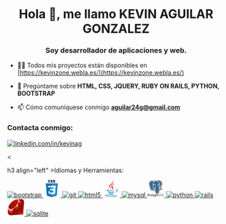 <h1 align="center">Hola 👋, me llamo KEVIN AGUILAR GONZALEZ</h1>
<h3 align="center">Soy desarrollador de aplicaciones y web.</h3>

- 👨‍💻 Todos mis proyectos están disponibles en [https://kevinzone.webla.es/](https://kevinzone.webla.es/)

- 💬 Pregúntame sobre **HTML, CSS, JQUERY, RUBY ON RAILS, PYTHON, BOOTSTRAP**

- 📫 Cómo comuníquese conmigo **aguilar24g@gmail.com**

<h3 align="left">Contacta conmigo:</h3>
<p align="left">
<a href="https://linkedin.com/in/ linkedin.com/in/kevinag" target="blank"><img align="center" src="https://raw.githubusercontent.com/rahuldkjain/github-profile-readme-generator/master/src/images/ iconos/Social/linked-in-alt.svg" alt="linkedin.com/in/kevinag" height="30" width="40" /></a> </p>
<

h3 align="left" >Idiomas y Herramientas:</h3>
<p align="left"> <a href="https://getbootstrap.com" target="_blank" rel="noreferrer"> <img src="https://raw.githubusercontent.com/devicons/devicon /master/icons/bootstrap/bootstrap-plain-wordmark.svg" alt="bootstrap" width="40" height="40"/> </a> <a href="https://www.w3schools.com /css/" target="_blank" rel="noreferrer"> <img src="https://raw.githubusercontent.com/devicons/devicon/master/icons/css3/css3-original-wordmark.svg" alt= "css3" width="40" height="40"/> </a> <a href="https://git-scm.com/" target="_blank" rel="noreferrer"> <img src= "https://www.vectorlogo.zone/logos/git-scm/git-scm-icon.svg" alt="git" width="40" height="40"/> </a> <a href= "https://www.w3.org/html/" target="_blank" rel="noreferrer"> <img src="https://raw.githubusercontent.com/devicons/devicon/master/icons/html5/ html5-original-wordmark.svg" alt="html5" width="40" height="40"/> </a> <a href="https://www.java.com" target="_blank" rel ="noreferrer"> <img src="https://raw.githubusercontent.com/devicons/devicon/master/icons/java/java-original.svg" alt="java" width="40" height="40 "/> </a> <a href="https://www.mysql.com/" target="_blank" rel="noreferrer"> <img src="https://raw.githubusercontent.com/devicons /devicon/master/icons/mysql/mysql-original-wordmark.svg" alt="mysql" width="40" height="40"/> </a> <a href="https://www.postgresql .org" target="_blank" rel="noreferrer"> <img src="https://raw.githubusercontent.com/devicons/devicon/master/icons/postgresql/postgresql-original-wordmark.svg" alt=" postgresql" width="40" height="40"/> </a> <a href="https://www.python.org" target="_blank" rel="noreferrer"> <img src="https ://raw.githubusercontent.com/devicons/devicon/master/icons/python/python-original.svg" alt="python" width="40" height="40"/> </a> <a href= "https://rubyonrails.org" target="_blank" rel="noreferrer"> <img src="https://raw.githubusercontent.com/devicons/devicon/master/icons/rails/rails-original-wordmark .svg" alt="rails" width="40" height="40"/> </a> <a href="https://www.ruby-lang.org/en/" target="_blank" rel= "noreferrer"> <img src="https://raw.githubusercontent.com/devicons/devicon/master/icons/ruby/ruby-original.svg" alt="ruby" width="40" height="40" /> </a> <a href="https://www.sqlite.org/" target="_blank" rel="noreferrer"> <img src="https://www.vectorlogo.zone/logos/ sqlite/sqlite-icon.svg" alt="sqlite" width="40" height="40"/> </a> </p>
